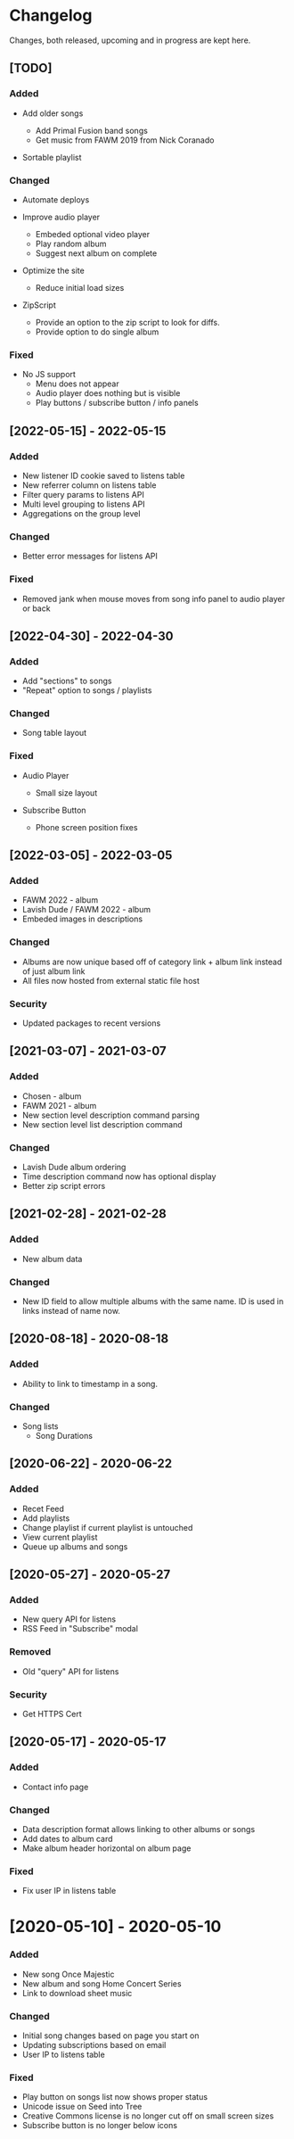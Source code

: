 # Changelog
Changes, both released, upcoming and in progress are kept here.

## [TODO]
### Added
- Add older songs
  - Add Primal Fusion band songs
  - Get music from FAWM 2019 from Nick Coranado

- Sortable playlist


### Changed
- Automate deploys

- Improve audio player
	- Embeded optional video player
  - Play random album
  - Suggest next album on complete

- Optimize the site
  - Reduce initial load sizes

- ZipScript
  - Provide an option to the zip script to look for diffs.
  - Provide option to do single album

### Fixed
- No JS support
  - Menu does not appear
  - Audio player does nothing but is visible
  - Play buttons / subscribe button / info panels


## [2022-05-15] - 2022-05-15
### Added
- New listener ID cookie saved to listens table
- New referrer column on listens table
- Filter query params to listens API
- Multi level grouping to listens API
- Aggregations on the group level

### Changed
- Better error messages for listens API

### Fixed
- Removed jank when mouse moves from song info panel to audio player or back

## [2022-04-30] - 2022-04-30
### Added
- Add "sections" to songs
- "Repeat" option to songs / playlists

### Changed
- Song table layout

### Fixed
- Audio Player
  - Small size layout

- Subscribe Button
  - Phone screen position fixes


## [2022-03-05] - 2022-03-05
### Added
- FAWM 2022 - album
- Lavish Dude / FAWM 2022 - album
- Embeded images in descriptions

### Changed
- Albums are now unique based off of category link + album link instead of just album link
- All files now hosted from external static file host

### Security
- Updated packages to recent versions


## [2021-03-07] - 2021-03-07
### Added
- Chosen - album
- FAWM 2021 - album
- New section level description command parsing
- New section level list description command

### Changed
- Lavish Dude album ordering
- Time description command now has optional display
- Better zip script errors


## [2021-02-28] - 2021-02-28
### Added
- New album data

### Changed
- New ID field to allow multiple albums with the same name. ID is used in links instead of name now.


## [2020-08-18] - 2020-08-18
### Added
- Ability to link to timestamp in a song.

### Changed
- Song lists
  - Song Durations


## [2020-06-22] - 2020-06-22
### Added
- Recet Feed
- Add playlists
- Change playlist if current playlist is untouched
- View current playlist
- Queue up albums and songs


## [2020-05-27] - 2020-05-27
### Added
- New query API for listens
- RSS Feed in "Subscribe" modal

### Removed
- Old "query" API for listens

### Security
- Get HTTPS Cert


## [2020-05-17] - 2020-05-17
### Added
- Contact info page

### Changed
- Data description format allows linking to other albums or songs
- Add dates to album card
- Make album header horizontal on album page

### Fixed
- Fix user IP in listens table


# [2020-05-10] - 2020-05-10
### Added
- New song Once Majestic
- New album and song Home Concert Series
- Link to download sheet music

### Changed
- Initial song changes based on page you start on
- Updating subscriptions based on email
- User IP to listens table

### Fixed
- Play button on songs list now shows proper status
- Unicode issue on Seed into Tree
- Creative Commons license is no longer cut off on small screen sizes
- Subscribe button is no longer below icons


